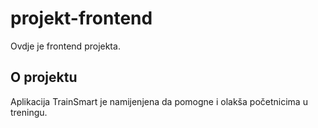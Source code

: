 # projekt-frontend
Ovdje je frontend projekta.

## O projektu
Aplikacija TrainSmart je namijenjena da pomogne i olakša početnicima u treningu.
